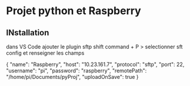 # Projet python et Raspberry

## INstallation
dans VS Code ajouter le plugin sftp 
shift command + P > selectionner sft config et renseigner les champs

{
    "name": "Raspberry",
    "host": "10.23.161.7",
    "protocol": "sftp",
    "port": 22,
    "username": "pi",
    "password": "raspberry",
    "remotePath": "/home/pi/Documents/pyProj",
    "uploadOnSave": true
}

